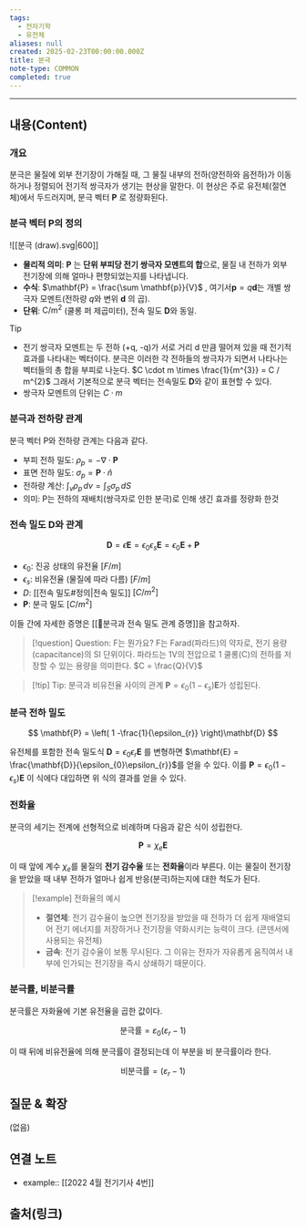 ```yaml
---
tags:
  - 전자기학
  - 유전체
aliases: null
created: 2025-02-23T00:00:00.000Z
title: 분극
note-type: COMMON
completed: true
---
```


---

## 내용(Content)

### 개요

분극은 물질에 외부 전기장이 가해질 때, 그 물질 내부의 전하(양전하와 음전하)가 이동하거나 정렬되어 전기적 쌍극자가 생기는 현상을 말한다. 이 현상은 주로 유전체(절연체)에서 두드러지며, 분극 벡터 $\mathbf{P}$ 로 정량화된다.

### 분극 벡터 P의 정의
![[분극 (draw).svg|600]]

- **물리적 의미**: $\mathbf{P}$ 는 **단위 부피당 전기 쌍극자 모멘트의 합**으로, 물질 내 전하가 외부 전기장에 의해 얼마나 편향되었는지를 나타냅니다.
- **수식**: $\mathbf{P} = \frac{\sum \mathbf{p}}{V}$ , 여기서$\mathbf{p} = q \mathbf{d}$는 개별 쌍극자 모멘트(전하량 $q$와 변위 $\mathbf{d}$ 의 곱).
- **단위**: $\text{C/m}^2$ (쿨롱 퍼 제곱미터), 전속 밀도 $\mathbf{D}$와 동일.

>[!tip]
>- 전기 쌍극자 모멘트는 두 전하 (+q, -q)가 서로 거리 d 만큼 떨어져 있을 때 전기적 효과를 나타내는 벡터이다. 분극은 이러한 각 전하들의 쌍극자가 되면서 나타나는 벡터들의 총 합을 부피로 나눈다. $C \cdot m \times \frac{1}{m^{3}} = C / m^{2}$ 그래서 기본적으로 분극 벡터는 전속밀도 $\mathbf{D}$와 같이 표현할 수 있다.
>- 쌍극자 모멘트의 단위는 $C \cdot m$

### 분극과 전하량 관계

분극 벡터 P와 전하량 관계는 다음과 같다.

- 부피 전하 밀도: $\rho_{p} =  -\nabla \cdot \mathbf{P}$
- 표면 전하 밀도: $\sigma_{p} = \mathbf{P} \cdot \hat{n}$
- 전하량 계산: $\int _{v} \rho_{p} \, dv = \int _{S} \sigma_{p} \, dS$
- 의미: P는 전하의 재배치(쌍극자로 인한 분극)로 인해 생긴 효과를 정량화 한것


### 전속 밀도 D와 관계

$$
\mathbf{D} = \epsilon \mathbf{E} = \epsilon_{0}\epsilon_{s}\mathbf{E} = \epsilon_{0}\mathbf{E} + \mathbf{P}
$$
- $\epsilon_{0}$: 진공 상태의 유전율 $[F / m]$
- $\epsilon_{s}$: 비유전율 (물질에 따라 다름) $[F / m]$
- $D$: [[전속 밀도#정의|전속 밀도]] $[C / m^{2}]$
- $\mathbf{P}$: 분극 밀도 $[C / m^{2}]$

이들 간에 자세한 증명은 [[🔬분극과 전속 밀도 관계 증명]]을 참고하자.

>[!question] Question: F는 뭔가요?
>F는 Farad(파라드)의 약자로, 전기 용량(capacitance)의 SI 단위이다. 파라드는 1V의 전압으로 1 쿨롱(C)의 전하를 저장할 수 있는 용량을 의미한다.
>$C = \frac{Q}{V}$

>[!tip] Tip: 분극과 비유전율 사이의 관계
>$\mathbf{P} = \epsilon_{0}(1-\epsilon_{s})\mathbf{E}$가 성립된다.

### 분극 전하 밀도
$$
\mathbf{P} = \left( 1 -\frac{1}{\epsilon_{r}} \right)\mathbf{D}
$$

유전체를 포함한 전속 밀도식 $\mathbf{D} = \epsilon_{0}\epsilon_{r}\mathbf{E}$ 를 변형하면 $\mathbf{E} = \frac{\mathbf{D}}{\epsilon_{0}\epsilon_{r}}$를 얻을 수 있다. 이를 $\mathbf{P} = \epsilon_{0}(1-\epsilon_{s})\mathbf{E}$ 이 식에다 대입하면 위 식의 결과를 얻을 수 있다.


### 전화율

분극의 세기는 전계에 선형적으로 비례하며 다음과 같은 식이 성립한다.

$$
\mathbf{P} = \chi_{e}\mathbf{E}
$$

이 때 앞에 계수 $\chi_{e}$를 물질의 **전기 감수율** 또는 **전화율**이라 부른다. 이는 물질이 전기장을 받았을 때 내부 전하가 얼마나 쉽게 반응(분극)하는지에 대한 척도가 된다. 

>[!example] 전화율의 예시
>- **절연체**: 전기 감수율이 높으면 전기장을 받았을 때 전하가 더 쉽게 재배열되어 전기 에너지를 저장하거나 전기장을 약화시키는 능력이 크다. (콘덴서에 사용되는 유전체)
>- **금속**: 전기 감수율이 보통 무시된다. 그 이유는 전자가 자유롭게 움직여서 내부에 인가되는 전기장을 즉시 상쇄하기 때문이다.

### 분극률, 비분극률

분극률은 자화율에 기본 유전율을 곱한 값이다.

$$
\text{분극률} = \varepsilon_{0}(\varepsilon_{r} - 1)
$$

이 때 뒤에 비유전율에 의해 분극률이 결정되는데 이 부분을 비 분극률이라 한다.

$$
\text{비분극률} = (\varepsilon_{r} - 1)
$$

## 질문 & 확장

(없음)

## 연결 노트

- example:: [[2022 4월 전기기사 4번]]
## 출처(링크)






